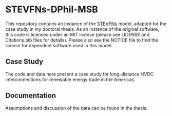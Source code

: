 # STEVFNs-DPhil-MSB
This repository contains an instance of the [STEVFNs](https://github.com/OmNomNomzzz/STEVFNs) model, adapted for the case study in my doctoral thesis.
As an instance of the original software, this code is licensed under an MIT license (please see LICENSE and Citations.bib files for details).
Please also see the NOTICE file to find the license for dependent software used in this model.

## Case Study
The code and data here present a case study for long-distance HVDC interconnections for renewable energy trade in the Americas. 


## Documentation
Assumptions and discussion of the data can be found in the thesis.



